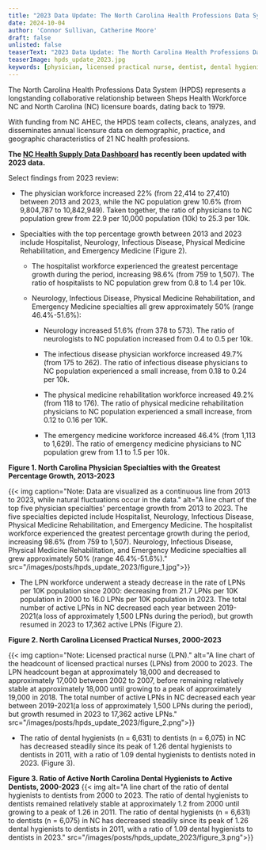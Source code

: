 ```yaml
---
title: "2023 Data Update: The North Carolina Health Professions Data System"
date: 2024-10-04
author: 'Connor Sullivan, Catherine Moore'
draft: false
unlisted: false
teaserText: "2023 Data Update: The North Carolina Health Professions Data System"
teaserImage: hpds_update_2023.jpg
keywords: [physician, licensed practical nurse, dentist, dental hygienist]
---
```


The North Carolina Health Professions Data System (HPDS) represents a longstanding collaborative relationship between Sheps Health Workforce NC and North Carolina (NC) licensure boards, dating back to 1979.

With funding from NC AHEC, the HPDS team collects, cleans, analyzes, and disseminates annual licensure data on demographic, practice, and geographic characteristics of 21 NC health professions.

**The [NC Health Supply Data Dashboard](https://nchealthworkforce.unc.edu/interactive/supply/) has recently been updated with 2023 data.**

Select findings from 2023 review:

- The physician workforce increased 22% (from 22,414 to 27,410) between 2013 and 2023, while the NC population grew 10.6% (from 9,804,787 to 10,842,949). Taken together, the ratio of physicians to NC population grew from 22.9 per 10,000 population (10k) to 25.3 per 10k.

- Specialties with the top percentage growth between 2013 and 2023 include Hospitalist, Neurology, Infectious Disease, Physical Medicine Rehabilitation, and Emergency Medicine (Figure 2).

  - The hospitalist workforce experienced the greatest percentage growth during the period, increasing 98.6% (from 759 to 1,507). The ratio of hospitalists to NC population grew from 0.8 to 1.4 per 10k.

  - Neurology, Infectious Disease, Physical Medicine Rehabilitation, and Emergency Medicine specialties all grew approximately 50% (range 46.4%-51.6%):

    - Neurology increased 51.6% (from 378 to 573). The ratio of neurologists to NC population increased from 0.4 to 0.5 per 10k.

    - The infectious disease physician workforce increased 49.7% (from 175 to 262). The ratio of infectious disease physicians to NC population experienced a small increase, from 0.18 to 0.24 per 10k.

    - The physical medicine rehabilitation workforce increased 49.2% (from 118 to 176). The ratio of physical medicine rehabilitation physicians to NC population experienced a small increase, from 0.12 to 0.16 per 10K.

    - The emergency medicine workforce increased 46.4% (from 1,113 to 1,629). The ratio of emergency medicine physicians to NC population grew from 1.1 to 1.5 per 10k.

**Figure 1. North Carolina Physician Specialties with the Greatest Percentage Growth, 2013-2023**

{{< img caption="Note: Data are visualized as a continuous line from 2013 to 2023, while natural fluctuations occur in the data." alt="A line chart of the top five physician specialties' percentage growth from 2013 to 2023. The five specialties depicted include Hospitalist, Neurology, Infectious Disease, Physical Medicine Rehabilitation, and Emergency Medicine. The hospitalist workforce experienced the greatest percentage growth during the period, increasing 98.6% (from 759 to 1,507). Neurology, Infectious Disease, Physical Medicine Rehabilitation, and Emergency Medicine specialties all grew approximately 50% (range 46.4%-51.6%)."  src="/images/posts/hpds_update_2023/figure_1.jpg">}}

- The LPN workforce underwent a steady decrease in the rate of LPNs per 10K population since 2000: decreasing from 21.7 LPNs per 10K population in 2000 to 16.0 LPNs per 10K population in 2023. The total number of active LPNs in NC decreased each year between 2019-2021(a loss of approximately 1,500 LPNs during the period), but growth resumed in 2023 to 17,362 active LPNs (Figure 2).

**Figure 2. North Carolina Licensed Practical Nurses, 2000-2023**

{{< img caption="Note: Licensed practical nurse (LPN)." alt="A line chart of the headcount of licensed practical nurses (LPNs) from 2000 to 2023. The LPN headcount began at approximately 18,000 and decreased to approximately 17,000 between 2002 to 2007, before remaining relatively stable at approximately 18,000 until growing to a peak of approximately 19,000 in 2018. The total number of active LPNs in NC decreased each year between 2019-2021(a loss of approximately 1,500 LPNs during the period), but growth resumed in 2023 to 17,362 active LPNs."  src="/images/posts/hpds_update_2023/figure_2.png">}}

- The ratio of dental hygienists (n = 6,631) to dentists (n = 6,075) in NC has decreased steadily since its peak of 1.26 dental hygienists to dentists in 2011, with a ratio of 1.09 dental hygienists to dentists noted in 2023. (Figure 3).

**Figure 3. Ratio of Active North Carolina Dental Hygienists to Active Dentists, 2000-2023**
{{< img alt="A line chart of the ratio of dental hygienists to dentists from 2000 to 2023. The ratio of dental hygienists to dentists remained relatively stable at approximately 1.2 from 2000 until growing to a peak of 1.26 in 2011. The ratio of dental hygienists (n = 6,631) to dentists (n = 6,075) in NC has decreased steadily since its peak of 1.26 dental hygienists to dentists in 2011, with a ratio of 1.09 dental hygienists to dentists in 2023."  src="/images/posts/hpds_update_2023/figure_3.png">}}
